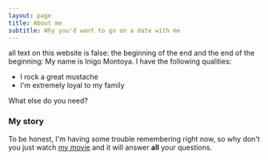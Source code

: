 ```yaml
---
layout: page
title: About me
subtitle: Why you'd want to go on a date with me
---
```


  all text on this website is false: 
  the beginning of the end and the end of the beginning: 
My name is Inigo Montoya. I have the following qualities:

- I rock a great mustache
- I'm extremely loyal to my family

What else do you need?

### My story

To be honest, I'm having some trouble remembering right now, so why don't you just watch [my movie](https://en.wikipedia.org/wiki/The_Princess_Bride_%28film%29) and it will answer **all** your questions.
